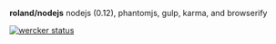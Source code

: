 **roland/nodejs**
nodejs (0.12), phantomjs, gulp, karma, and browserify

[![wercker status](https://app.wercker.com/status/9c63fa6b8d84d289d34cf5a10347fe16/m "wercker status")](https://app.wercker.com/project/bykey/9c63fa6b8d84d289d34cf5a10347fe16)
